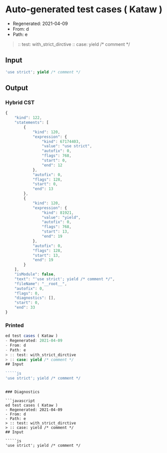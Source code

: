 # Auto-generated test cases ( Kataw )
- Regenerated: 2021-04-09
- From: d
- Path: e
> :: test: with_strict_dirctive
> :: case: yield /* comment */
## Input

`````js
'use strict'; yield /* comment */
`````

## Output

### Hybrid CST

```javascript
{
    "kind": 122,
    "statements": [
        {
            "kind": 120,
            "expression": {
                "kind": 67174403,
                "value": "use strict",
                "autofix": 0,
                "flags": 768,
                "start": 0,
                "end": 12
            },
            "autofix": 0,
            "flags": 128,
            "start": 0,
            "end": 13
        },
        {
            "kind": 120,
            "expression": {
                "kind": 81921,
                "value": "yield",
                "autofix": 0,
                "flags": 768,
                "start": 13,
                "end": 19
            },
            "autofix": 0,
            "flags": 128,
            "start": 13,
            "end": 19
        }
    ],
    "isModule": false,
    "text": "'use strict'; yield /* comment */",
    "fileName": "__root__",
    "autofix": 0,
    "flags": 0,
    "diagnostics": [],
    "start": 0,
    "end": 33
}
```

### Printed

```javascript
ed test cases ( Kataw )
- Regenerated: 2021-04-09
- From: d
- Path: e
> :: test: with_strict_dirctive
> :: case: yield /* comment */
## Input

`````js
'use strict'; yield /* comment */
`````
```

### Diagnostics

```javascript
ed test cases ( Kataw )
- Regenerated: 2021-04-09
- From: d
- Path: e
> :: test: with_strict_dirctive
> :: case: yield /* comment */
## Input

`````js
'use strict'; yield /* comment */
`````
```

